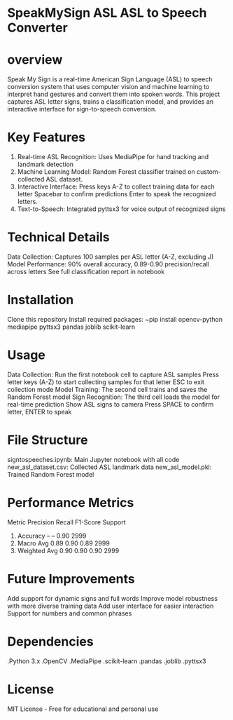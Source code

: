 # SpeakMySign ASL  ASL to Speech Converter
# overview
Speak My Sign is a real-time American Sign Language (ASL) to speech conversion system that uses computer vision and machine learning 
to interpret hand gestures and convert them into spoken words. This project captures ASL letter signs, trains a classification model,
and provides an interactive interface for sign-to-speech conversion.
# Key Features
1. Real-time ASL Recognition: Uses MediaPipe for hand tracking and landmark detection
2. Machine Learning Model: Random Forest classifier trained on custom-collected ASL dataset.
3. Interactive Interface:
Press keys A-Z to collect training data for each letter
Spacebar to confirm predictions
Enter to speak the recognized letters.
4. Text-to-Speech: Integrated pyttsx3 for voice output of recognized signs
# Technical Details
Data Collection: Captures 100 samples per ASL letter (A-Z, excluding J)
Model Performance:
90% overall accuracy, 
0.89-0.90 precision/recall across letters
See full classification report in notebook
# Installation
Clone this repository
Install required packages:
~pip install opencv-python mediapipe pyttsx3 pandas joblib scikit-learn
# Usage
Data Collection:
Run the first notebook cell to capture ASL samples
Press letter keys (A-Z) to start collecting samples for that letter
ESC to exit collection mode
Model Training:
The second cell trains and saves the Random Forest model
Sign Recognition:
The third cell loads the model for real-time prediction
Show ASL signs to camera
Press SPACE to confirm letter, ENTER to speak
# File Structure
signtospeeches.ipynb: Main Jupyter notebook with all code
new_asl_dataset.csv: Collected ASL landmark data
new_asl_model.pkl: Trained Random Forest model
# Performance Metrics
   Metric	Precision	Recall	F1-Score	Support
1. Accuracy	–	–	0.90	2999
2. Macro Avg	0.89	0.90	0.89	2999
3. Weighted Avg	0.90	0.90	0.90	2999
# Future Improvements
Add support for dynamic signs and full words
Improve model robustness with more diverse training data
Add user interface for easier interaction
Support for numbers and common phrases
# Dependencies
.Python 3.x
.OpenCV
.MediaPipe
.scikit-learn
.pandas
.joblib
.pyttsx3
# License
MIT License - Free for educational and personal use


